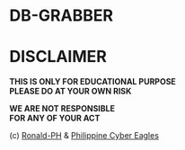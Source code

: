 # DB-GRABBER


<b><h1>DISCLAIMER</h1>

THIS IS ONLY FOR EDUCATIONAL PURPOSE<br>
PLEASE DO AT YOUR OWN RISK

WE ARE NOT RESPONSIBLE<br> FOR ANY OF YOUR ACT</b>

<p>(c) <a href="https://www.github.com/Ronald-PH/">Ronald-PH</a> & <a href="https://www.facebook.com/PhilippineCyberEagles">Philippine Cyber Eagles</a></p>

